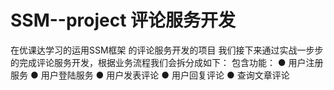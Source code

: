 # SSM--project 评论服务开发
在优课达学习的运用SSM框架 的评论服务开发的项目
我们接下来通过实战一步步的完成评论服务开发，根据业务流程我们会拆分成如下：
 包含功能：
● 用户注册服务
● 用户登陆服务
● 用户发表评论
● 用户回复评论
● 查询文章评论
 
 

